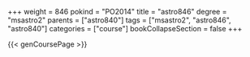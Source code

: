 +++
weight = 846
pokind = "PO2014"
title = "astro846"
degree = "msastro2"
parents = ["astro840"]
tags = ["msastro2", "astro846", "astro840"]
categories = ["course"]
bookCollapseSection = false
+++

{{< genCoursePage >}}
